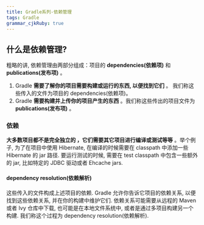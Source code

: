```yaml
---
title: Gradle系列-依赖管理
tags: Gradle
grammar_cjkRuby: true
---
```


## 什么是依赖管理?
粗略的讲, 依赖管理由两部分组成：项目的  **dependencies(依赖项)** 和 **publications(发布项)** 。

1. Gradle  **需要了解你的项目需要构建或运行的东西, 以便找到它们** 。 我们称这些传入的文件为项目的 dependencies(依赖项)。
2. Gradle  **需要构建并上传你的项目产生的东西** 。我们称这些传出的项目文件为 **publications(发布项)** 。

### 依赖

**大多数项目都不是完全独立的 ，它们需要其它项目进行编译或测试等等** 。举个例子, 为了在项目中使用 Hibernate, 在编译的时候需要在 classpath 中添加一些 Hibernate 的 jar 路径. 要运行测试的时候, 需要在 test classpath 中包含一些额外的 jar, 比如特定的 JDBC 驱动或者 Ehcache jars.

####  dependency resolution(依赖解析)

这些传入的文件构成上述项目的依赖. Gradle 允许你告诉它项目的依赖关系, 以便找到这些依赖关系, 并在你的构建中维护它们. 依赖关系可能需要从远程的 Maven 或者 Ivy 仓库中下载, 也可能是在本地文件系统中, 或者是通过多项目构建另一个构建. 我们称这个过程为 dependency resolution(依赖解析).

